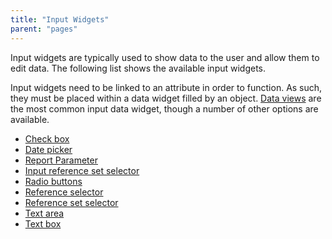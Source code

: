 ```yaml
---
title: "Input Widgets"
parent: "pages"
---
```



Input widgets are typically used to show data to the user and allow them to edit data. The following list shows the available input widgets.

Input widgets need to be linked to an attribute in order to function. As such, they must be placed within a data widget filled by an object. [Data views](data-view) are the most common input data widget, though a number of other options are available.

*   [Check box](check-box)
*   [Date picker](date-picker)
*   [Report Parameter](report-parameter)
*   [Input reference set selector](input-reference-set-selector)
*   [Radio buttons](radio-buttons)
*   [Reference selector](reference-selector)
*   [Reference set selector](reference-set-selector)
*   [Text area](text-area)
*   [Text box](text-box)
